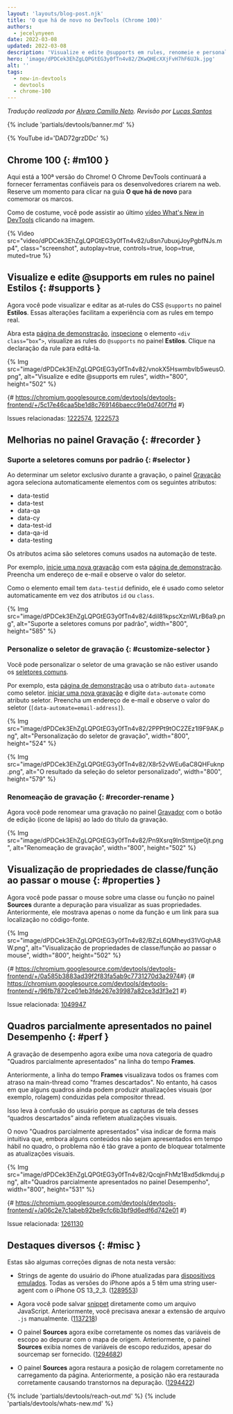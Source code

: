 ```yaml
---
layout: 'layouts/blog-post.njk'
title: 'O que há de novo no DevTools (Chrome 100)'
authors:
  - jecelynyeen
date: 2022-03-08
updated: 2022-03-08
description: 'Visualize e edite @supports em rules, renomeie e personalize o seletor de gravação e muito mais.'
hero: 'image/dPDCek3EhZgLQPGtEG3y0fTn4v82/ZKwQHEcXXjFvH7hF6UJk.jpg'
alt: ''
tags:
  - new-in-devtools
  - devtools
  - chrome-100
---
```


_Tradução realizada por [Alvaro Camillo Neto](https://www.linkedin.com/in/alvarocamillont/). Revisão por [Lucas Santos](https://lsantos.dev)_

{% include 'partials/devtools/banner.md' %}

{% YouTube id='DAD72grzDDc' %}

<!-- start: translation instructions -->
<!-- 1. Remove the "draft: true" tag above when submitting PR -->
<!-- 2. Provide translations under each of the English commented original content -->
<!-- 3. Translate the "description" tag above -->
<!-- 4. Translate all the <img> alt text -->
<!-- 5. Update the whats-new.md file -->
<!-- end: translation instructions -->

<!-- ## Chrome 100  {: #m100 } -->

## Chrome 100 {: #m100 }

<!-- Here’s to the 100th Chrome version! Chrome DevTools will continue to provide reliable tools for developers to build on the web. Take a moment to click around in the **What’s New** tab to celebrate the milestones. -->

Aqui está a 100ª versão do Chrome! O Chrome DevTools continuará a fornecer ferramentas confiáveis para os desenvolvedores criarem na web. Reserve um momento para clicar na guia **O que há de novo** para comemorar os marcos.

<!-- As usual, you can watch the latest [What’s New in DevTools video](https://goo.gle/devtools-youtube) by clicking on the image. -->

Como de costume, você pode assistir ao último [vídeo What's New in DevTools](https://goo.gle/devtools-youtube) clicando na imagem.

{% Video src="video/dPDCek3EhZgLQPGtEG3y0fTn4v82/u8sn7ubuxjJoyPgbfNJs.mp4", class="screenshot", autoplay=true, controls=true, loop=true, muted=true %}

<!-- ## View and edit @supports at rules in the Styles pane {: #supports } -->

## Visualize e edite @supports em rules no painel Estilos {: #supports }

<!-- You can now view and edit the CSS `@supports` at-rules in the **Styles** pane. These changes make it easier to experiment with the at-rules in real time. -->

Agora você pode visualizar e editar as at-rules do CSS `@supports` no painel **Estilos**. Essas alterações facilitam a experiência com as rules em tempo real.

<!-- Open this [demo page](https://jec.fyi/demo/at-support), [inspect](/docs/devtools/dom/#inspect) the `<div class=”box”>` element, view the `@supports` at-rules in the **Styles** pane. Click on the rule’s declaration to edit it.  -->

Abra esta [página de demonstração](https://jec.fyi/demo/at-support), [inspecione](/docs/devtools/dom/#inspect) o elemento `<div class=”box”>`, visualize as rules do `@supports` no painel **Estilos**. Clique na declaração da rule para editá-la.

{% Img src="image/dPDCek3EhZgLQPGtEG3y0fTn4v82/vnokX5Hswmbvlb5weusO.png", alt="Visualize e edite @supports em rules", width="800", height="502" %}

{# https://chromium.googlesource.com/devtools/devtools-frontend/+/5c17e46caa5be1d8c769146baecc91e0d740f7fd #}

Issues relacionadas: [1222574](https://crbug.com/1222574), [1222573](https://crbug.com/1222573)

<!-- ## Recorder panel improvements {: #recorder } -->

## Melhorias no painel Gravação {: #recorder }

<!-- ### Support common selectors by default {: #selector } -->

### Suporte a seletores comuns por padrão {: #selector }

<!-- When determining an unique selector during recording, the [Recorder](/docs/devtools/recorder/) panel now automatically prefers elements with the following attributes: -->

Ao determinar um seletor exclusivo durante a gravação, o painel [Gravação](/docs/devtools/recorder/) agora seleciona automaticamente elementos com os seguintes atributos:

- data-testid
- data-test
- data-qa
- data-cy
- data-test-id
- data-qa-id
- data-testing

<!-- The attributes above are common selectors used in test automation.  -->

Os atributos acima são seletores comuns usados na automação de teste.

<!-- For example, [start a new recording](/docs/devtools/recorder/#record) with this [demo page](https://jec.fyi/demo/recorder). Fill in an email address and observe the selector value. -->

Por exemplo, [inicie uma nova gravação](/docs/devtools/recorder/#record) com esta [página de demonstração](https://jec.fyi/demo/recorder). Preencha um endereço de e-mail e observe o valor do seletor.

<!-- Since the email element has `data-testid` defined, it’s used as the selector automatically instead of the `id` or `class` attributes. -->

Como o elemento email tem `data-testid` definido, ele é usado como seletor automaticamente em vez dos atributos `id` ou `class`.

{% Img src="image/dPDCek3EhZgLQPGtEG3y0fTn4v82/4diI81kpscXznWLrB6a9.png", alt="Suporte a seletores comuns por padrão", width="800", height="585" %}

<!-- ### Customize the recording’s selector {: #customize-selector } -->

### Personalize o seletor de gravação {: #customize-selector }

<!-- You can customize the selector of a recording if you are not using the [common selectors](/docs/devtools/recorder/#selector). -->

Você pode personalizar o seletor de uma gravação se não estiver usando os [seletores comuns](/docs/devtools/recorder/#selector).

<!-- For example, this [demo page](https://jec.fyi/demo/recorder) uses the `data-automate` attribute as the selector. [start a new recording](/docs/devtools/recorder/#record) and enter the `data-automate` as the selector attribute. Fill in an email address and observe the selector value (`[data-automate=email-address]`). -->

Por exemplo, esta [página de demonstração](https://jec.fyi/demo/recorder) usa o atributo `data-automate` como seletor. [iniciar uma nova gravação](/docs/devtools/recorder/#record) e digite `data-automate` como atributo seletor. Preencha um endereço de e-mail e observe o valor do seletor (`[data-automate=email-address]`).

{% Img src="image/dPDCek3EhZgLQPGtEG3y0fTn4v82/2PPPt9tOC2ZEz1l9F9AK.png", alt="Personalização do seletor de gravação", width="800", height="524" %}

{% Img src="image/dPDCek3EhZgLQPGtEG3y0fTn4v82/X8r52vWEu6aC8QHFuknp.png", alt="O resultado da seleção do seletor personalizado", width="800", height="579" %}

<!-- ### Rename a recording {: #recorder-rename } -->

### Renomeação de gravação {: #recorder-rename }

<!-- You can now rename a recording in the [Recorder](/docs/devtools/recorder/) panel with the edit button (pencil icon) next to the recording’s title. -->

Agora você pode renomear uma gravação no painel [Gravador](/docs/devtools/gravador/) com o botão de edição (ícone de lápis) ao lado do título da gravação.

{% Img src="image/dPDCek3EhZgLQPGtEG3y0fTn4v82/Pn9Xsrq9lnStmtjpe0jt.png", alt="Renomeação de gravação", width="800", height="502" %}

<!-- ## Preview class/function properties on hover {: #properties } -->

## Visualização de propriedades de classe/função ao passar o mouse {: #properties }

<!-- You can now hover over a class or function in the **Sources** panel during debugging to preview its properties. Previously, it only showed the function name and a link to its location in the source code. -->

Agora você pode passar o mouse sobre uma classe ou função no painel **Sources** durante a depuração para visualizar as suas propriedades. Anteriormente, ele mostrava apenas o nome da função e um link para sua localização no código-fonte.

{% Img src="image/dPDCek3EhZgLQPGtEG3y0fTn4v82/BZzL6QMheyd31VGqhA8W.png", alt="Visualização de propriedades de classe/função ao passar o mouse", width="800", height="502" %}

{# https://chromium.googlesource.com/devtools/devtools-frontend/+/0a585b3883ad39f2f83fa5ab9c7731270d3a2974 ​#}
{# https://chromium.googlesource.com/devtools/devtools-frontend/+/96fb7872ce01eb3fde267e39987a82ce3d3f3e21 #}

Issue relacionada: [1049947](https://crbug.com/1049947)

<!-- ## Partially presented frames in the Performance panel {: #perf } -->

## Quadros parcialmente apresentados no painel Desempenho {: #perf }

<!-- Performance recording now displays a new frame category "Partially presented frames" in the **Frames** timeline.  -->

A gravação de desempenho agora exibe uma nova categoria de quadro "Quadros parcialmente apresentados" na linha do tempo **Frames**.

<!-- Previously, the **Frames** timeline visualizes any frames with delayed main-thread work as "dropped frames". However, there are cases where some frames may still produce visual updates (e.g. scrolling) driven by the compositor thread. -->

Anteriormente, a linha do tempo **Frames** visualizava todos os frames com atraso na main-thread como "frames descartados". No entanto, há casos em que alguns quadros ainda podem produzir atualizações visuais (por exemplo, rolagem) conduzidas pela compositor thread.

<!-- This leads to user confusion because the screenshots of these “Dropped frames” are still reflecting visual updates.  -->

Isso leva à confusão do usuário porque as capturas de tela desses “quadros descartados” ainda refletem atualizações visuais.

<!-- The new "Partially presented frames" aims to indicate more intuitively that although some content is not presented timely in the frame, but the issue is not so severe as to block visual updates altogether. -->

O novo "Quadros parcialmente apresentados" visa indicar de forma mais intuitiva que, embora alguns conteúdos não sejam apresentados em tempo hábil no quadro, o problema não é tão grave a ponto de bloquear totalmente as atualizações visuais.

{% Img src="image/dPDCek3EhZgLQPGtEG3y0fTn4v82/QcqjnFhMz1Bxd5dkmduj.png", alt="Quadros parcialmente apresentados no painel Desempenho", width="800", height="531" %}

{# https://chromium.googlesource.com/devtools/devtools-frontend/+/a06c2e7c1abeb92be9cfc6b3bf9d6edf6d742e01 #}

Issue relacionada: [1261130](https://crbug.com/1261130)

<!-- ## Miscellaneous highlights {: #misc } -->

## Destaques diversos {: #misc }

<!-- These are some noteworthy fixes in this release: -->

Estas são algumas correções dignas de nota nesta versão:

<!-- - Updated iPhone user agent strings for [emulated devices](/docs/devtools/device-mode/#device). All iPhone versions after 5 have a user-agent string with iPhone OS 13_2_3. ([1289553](https://crbug.com/1289553)) -->

- Strings de agente do usuário do iPhone atualizadas para [dispositivos emulados](/docs/devtools/device-mode/#device). Todas as versões do iPhone após a 5 têm uma string user-agent com o iPhone OS 13_2_3. ([1289553](https://crbug.com/1289553))
<!-- - You can now save [snippet](/docs/devtools/javascript/snippets/) as a JavaScript file directly. Previously, you needed to append `.js` file extension manually. ([1137218](https://crbug.com/1137218)) -->
- Agora você pode salvar [snippet](/docs/devtools/javascript/snippets/) diretamente como um arquivo JavaScript. Anteriormente, você precisava anexar a extensão de arquivo `.js` manualmente. ([1137218](https://crbug.com/1137218))
<!-- - The **Sources** panel now correctly displays scope variable names when debugging with sourcemap. Previously, the **Sources** panel displays minified scope variable names despite sourcemap being provided. ([1294682](https://crbug.com/1294682))  -->
- O painel **Sources** agora exibe corretamente os nomes das variáveis de escopo ao depurar com o mapa de origem. Anteriormente, o painel **Sources** exibia nomes de variáveis de escopo reduzidos, apesar do sourcemap ser fornecido. ([1294682](https://crbug.com/1294682))
<!-- - The **Sources** panel now restores scroll position correctly on page load. Previously, the position was not restored correctly causing inconvenience in debugging. ([1294422](https://crbug.com/1294422))  -->
- O painel **Sources** agora restaura a posição de rolagem corretamente no carregamento da página. Anteriormente, a posição não era restaurada corretamente causando transtornos na depuração. ([1294422](https://crbug.com/1294422))

{% include 'partials/devtools/reach-out.md' %}
{% include 'partials/devtools/whats-new.md' %}
